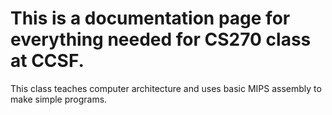 # This is a documentation page for everything needed for CS270 class at CCSF.
This class teaches computer architecture and uses basic MIPS assembly to make simple programs.